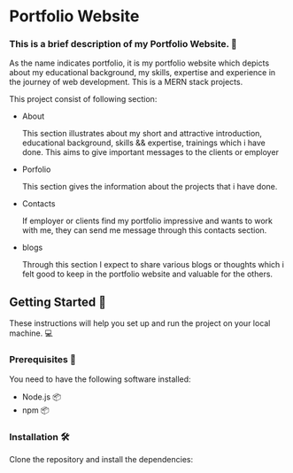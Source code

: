 # Portfolio Website
<h3>This is a brief description of my Portfolio Website. 🚀</h3>
<p>As the name indicates portfolio, it is my portfolio website which depicts about my educational background, my skills, expertise and experience in the journey of web development. This is a MERN stack projects.</p>
<p>This project consist of following section: </p>
<ul>
  <li>About <p>This section illustrates about my short and attractive introduction, educational background, skills && expertise, trainings which i have done. This aims to give important messages to the clients or employer</p></li>
  <li>Porfolio <p>This section gives the information about the projects that i have done. </p></li>
  <li>Contacts <p>If employer or clients find my portfolio impressive and wants to work with me, they can send me message through this contacts section.  </p></li>
  <li>blogs <p>Through this section I expect to share various blogs or thoughts which i felt good to keep in the portfolio website and valuable for the others. </p></li>  
</ul>

## Getting Started :tada:
These instructions will help you set up and run the project on your local machine. :computer:
### Prerequisites :memo:
You need to have the following software installed:
- Node.js :package:
- npm :package:


### Installation :hammer_and_wrench:
Clone the repository and install the dependencies:

```bash



```
